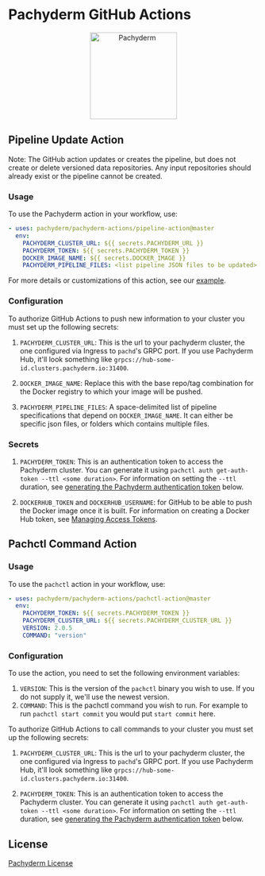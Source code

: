 # Pachyderm GitHub Actions

<p align="center">
	<img src='https://raw.githubusercontent.com/pachyderm/pachyderm/master/doc/docs/master/assets/images/Pachyderm-Character_600.png' height='175' title='Pachyderm'>
</p>

## Pipeline Update Action

Note: The GitHub action updates or creates the pipeline, but does not create or delete versioned data repositories. Any input repositories should already exist or the pipeline cannot be created.

### Usage

To use the Pachyderm action in your workflow, use:

```yaml
- uses: pachyderm/pachyderm-actions/pipeline-action@master
  env:
    PACHYDERM_CLUSTER_URL: ${{ secrets.PACHYDERM_URL }}
    PACHYDERM_TOKEN: ${{ secrets.PACHYDERM_TOKEN }}
    DOCKER_IMAGE_NAME: ${{ secrets.DOCKER_IMAGE }}
    PACHYDERM_PIPELINE_FILES: <list pipeline JSON files to be updated>
```

For more details or customizations of this action, see our [example](https://github.com/pachyderm/pachyderm-gha).

### Configuration

To authorize GitHub Actions to push new information to your cluster you must set up the following secrets:

1. `PACHYDERM_CLUSTER_URL`: This is the url to your pachyderm cluster, the one configured via Ingress to `pachd`'s GRPC port.
    If you use Pachyderm Hub, it'll look something like `grpcs://hub-some-id.clusters.pachyderm.io:31400`.

2. `DOCKER_IMAGE_NAME`: Replace this with the base repo/tag combination for the Docker registry to which your image will be pushed.

3. `PACHYDERM_PIPELINE_FILES`: A space-delimited list of pipeline specifications that depend on `DOCKER_IMAGE_NAME`. It can either be
    specific json files, or folders which contains multiple files.

### Secrets

1. `PACHYDERM_TOKEN`: This is an authentication token to access the Pachyderm cluster. You can generate it using `pachctl auth get-auth-token --ttl <some duration>`. For information on setting the `--ttl` duration, see [generating the Pachyderm authentication token](https://github.com/pachyderm/pachyderm-gha#generating-the-pachyderm-authentication-token) below.

2. `DOCKERHUB_TOKEN` and `DOCKERHUB_USERNAME`: for GitHub to be able to push the Docker image once it is built. For information on creating a Docker Hub token, see [Managing Access Tokens](https://docs.docker.com/docker-hub/access-tokens/).

## Pachctl Command Action

### Usage

To use the `pachctl` action in your workflow, use:

```yaml
- uses: pachyderm/pachyderm-actions/pachctl-action@master
  env:
    PACHYDERM_TOKEN: ${{ secrets.PACHYDERM_TOKEN }}
    PACHYDERM_CLUSTER_URL: ${{ secrets.PACHYDERM_CLUSTER_URL }}
    VERSION: 2.0.5
    COMMAND: "version"
```

### Configuration

To use the action, you need to set the following environment variables:

1. `VERSION`: This is the version of the `pachctl` binary you wish to use. If you do not supply it, we'll use the newest version.
2. `COMMAND`: This is the pachctl command you wish to run. For example to run `pachctl start commit` you would put `start commit` here.

To authorize GitHub Actions to call commands to your cluster you must set up the following secrets:

1. `PACHYDERM_CLUSTER_URL`: This is the url to your pachyderm cluster, the one configured via Ingress to `pachd`'s GRPC port.
    If you use Pachyderm Hub, it'll look something like `grpcs://hub-some-id.clusters.pachyderm.io:31400`.

2. `PACHYDERM_TOKEN`: This is an authentication token to access the Pachyderm cluster. You can generate it using `pachctl auth get-auth-token --ttl <some duration>`. For information on setting the `--ttl` duration, see [generating the Pachyderm authentication token](https://github.com/pachyderm/pachyderm-gha#generating-the-pachyderm-authentication-token) below.

## License

[Pachyderm License](./LICENSE)
